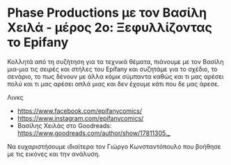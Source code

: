 # Phase Productions με τον Βασίλη Χειλά - μέρος 2ο: Ξεφυλλίζοντας το Epifany

Κολλητά από τη συζήτηση για τα τεχνικά θέματα, πιάνουμε με τον Βασίλη μια-μια τις σειρές και στήλες του Epifany και συζητάμε για το σχέδιο, το σενάριο, το πως δένουν με άλλα κόμικ σύμπαντα καθώς και τι μας αρέσει πολύ και τι μας αρέσει απλά μιας και δεν έχουμε κάτι που δε μας άρεσε.

Λινκς

- <https://www.facebook.com/epifanycomics/>
- <https://www.instagram.com/epifanycomics/>
- Βασίλης Χειλάς στο Goodreads: <https://www.goodreads.com/author/show/17811305._>

Να ευχαριστήσουμε ιδιαίτερα τον Γιώργο Κωνσταντόπουλο που βοήθησε με τις εικόνες και την ανάλυση.
